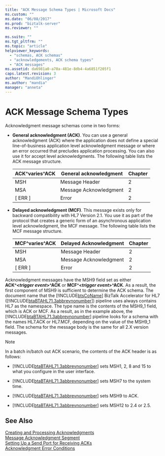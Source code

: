 ```yaml
---
title: "ACK Message Schema Types | Microsoft Docs"
ms.custom: ""
ms.date: "06/08/2017"
ms.prod: "biztalk-server"
ms.reviewer: ""

ms.suite: ""
ms.tgt_pltfrm: ""
ms.topic: "article"
helpviewer_keywords: 
  - "schemas, ACK schemas"
  - "acknowledgements, ACK schema types"
  - "ACK messages"
ms.assetid: da6981a0-a70a-481e-8db4-4a6851f205f1
caps.latest.revision: 3
author: "MandiOhlinger"
ms.author: "mandia"
manager: "anneta"
---
```

# ACK Message Schema Types
Acknowledgment message schemas come in two forms:  
  
-   **General acknowledgment (ACK)**. You can use a general acknowledgment (ACK) where the application does not define a special line-of-business application level acknowledgment message or where an error occurred that precludes application processing. You can also use it for accept level acknowledgments. The following table lists the ACK message structure.  
  
    |ACK^varies^ACK|General acknowledgment|Chapter|  
    |--------------------|----------------------------|-------------|  
    |MSH|Message Header|2|  
    |MSA|Message Acknowledgment|2|  
    |[ ERR ]|Error|2|  
  
-   **Delayed acknowledgment (MCF)**. This message exists only for backward compatibility with HL7 Version 2.1. You use it as part of the protocol that creates a generic form of an asynchronous application level acknowledgment, the MCF message. The following table lists the MCF message structure.  
  
    |MCF^varies^ACK|Delayed Acknowledgment|Chapter|  
    |--------------------|----------------------------|-------------|  
    |MSH|Message Header|2|  
    |MSA|Message Acknowledgment|2|  
    |[ ERR ]|Error|2|  
  
 Acknowledgment messages have the MSH9 field set as either **ACK^\<***trigger event***\>^ACK** or **MCF^\<***trigger event***\>^ACK**. As a result, the first component of MSH9 is sufficient to determine the ACK schema. The document name that the [!INCLUDE[btsCoName](../../includes/btsconame-md.md)] BizTalk Accelerator for HL7 ([!INCLUDE[btaBTAHL71.3abbrevnonumber](../../includes/btabtahl71-3abbrevnonumber-md.md)]) pipeline uses always contains HL7 as the namespace. The type name is the contents of the MSH9_1 field, which is ACK or MCF. As a result, as in the example above, the [!INCLUDE[btaBTAHL71.3abbrevnonumber](../../includes/btabtahl71-3abbrevnonumber-md.md)] pipeline looks for a schema with the names HL7.ACK or HL7.MCF, depending on the value of the MSH9_1 field. The schema for the message body is the same for all 2.X version messages.  
  
> [!NOTE]
>  In a batch in/batch out ACK scenario, the contents of the ACK header is as follows:  
  
-   [!INCLUDE[btaBTAHL71.3abbrevnonumber](../../includes/btabtahl71-3abbrevnonumber-md.md)] sets MSH1, 2, 8 and 15 to what you configure in the user interface.  
  
-   [!INCLUDE[btaBTAHL71.3abbrevnonumber](../../includes/btabtahl71-3abbrevnonumber-md.md)] sets MSH7 to the system time.  
  
-   [!INCLUDE[btaBTAHL71.3abbrevnonumber](../../includes/btabtahl71-3abbrevnonumber-md.md)] sets MSH9 to ACK.  
  
-   [!INCLUDE[btaBTAHL71.3abbrevnonumber](../../includes/btabtahl71-3abbrevnonumber-md.md)] sets MSH12 to 2.4 or 2.5.  
  
## See Also  
 [Creating and Processing Acknowledgments](../../adapters-and-accelerators/accelerator-hl7/creating-and-processing-acknowledgments.md)   
 [Message Acknowledgment Segment](../../adapters-and-accelerators/accelerator-hl7/message-acknowledgment-segment.md)   
 [Setting Up a Send Port for Receiving ACKs](../../adapters-and-accelerators/accelerator-hl7/setting-up-a-send-port-for-receiving-acks.md)   
 [Acknowledgment Error Conditions](../../adapters-and-accelerators/accelerator-hl7/acknowledgment-error-conditions.md)